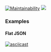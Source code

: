[![Maintainability](https://api.codeclimate.com/v1/badges/b0f56f63447392a377e5/maintainability)](https://codeclimate.com/github/bezrukov/php-project-lvl2/maintainability)
![](https://github.com/bezrukov/php-project-lvl2/workflows/PHP%20CI/badge.svg)


### Examples
#### Flat JSON
[![asciicast](https://asciinema.org/a/339482.png)](https://asciinema.org/a/339482)

